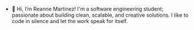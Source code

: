 - 👋 Hi, I’m Reanne Martinez! 
I'm a software engineering student; passionate about building clean, scalable, and creative solutions. I like to code in silence and let the work speak for itself.


<!---
urhooman/urhooman is a ✨ special ✨ repository because its `README.md` (this file) appears on your GitHub profile.
You can click the Preview link to take a look at your changes.
--->
